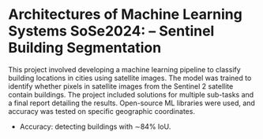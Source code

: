 # Architectures of Machine Learning Systems SoSe2024: – Sentinel Building Segmentation
This project involved developing a machine learning pipeline to classify building locations in cities using satellite images. The model was trained to identify whether pixels in satellite images from the Sentinel 2 satellite contain buildings. The project included solutions for multiple sub-tasks and a final report detailing the results. Open-source ML libraries were used, and accuracy was tested on specific geographic coordinates.

- Accuracy: detecting buildings with ∼84% IoU.
